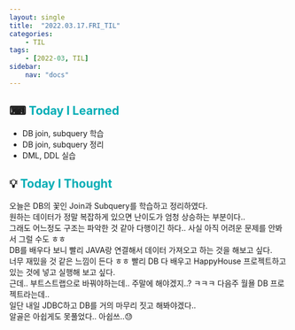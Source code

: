 ```yaml
---
layout: single
title:  "2022.03.17.FRI_TIL"
categories: 
    - TIL
tags: 
    - [2022-03, TIL]
sidebar:
    nav: "docs"
---
```



## ⌨ <a style="color:#00adb5">Today I Learned</a>
- DB join, subquery 학습
- DB join, subquery 정리
- DML, DDL 실습

## 💡 <a style="color:#00adb5">Today I Thought</a>
오늘은 DB의 꽃인 Join과 Subquery를 학습하고 정리하였다.<br>
원하는 데이터가 정말 복잡하게 있으면 난이도가 엄청 상승하는 부분이다..<br>
그래도 어느정도 구조는 파악한 것 같아 다행이긴 하다.. 사실 아직 어려운 문제를 안봐서 그럴 수도 ㅎㅎ<br>
DB를 배우다 보니 빨리 JAVA랑 연결해서 데이터 가져오고 하는 것을 해보고 싶다.<br>
너무 재밌을 것 같은 느낌이 든다 ㅎㅎ 빨리 DB 다 배우고 HappyHouse 프로젝트하고 있는 것에 넣고 실행해 보고 싶다.<br>
근데.. 부트스트랩으로 바꿔야하는데.. 주말에 해야겠지..? ㅋㅋㅋ 다음주 월욜 DB 프로젝트라는데..<br>
일단 내일 JDBC하고 DB를 거의 마무리 짓고 해봐야겠다..<br>
알골은 아쉽게도 못풀었다.. 아쉽쓰..😓